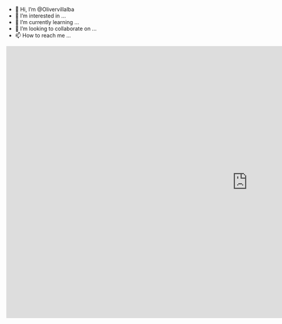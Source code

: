 - 👋 Hi, I’m @Olivervillalba
- 👀 I’m interested in ...
- 🌱 I’m currently learning ...
- 💞️ I’m looking to collaborate on ...
- 📫 How to reach me ...

<!---
Olivervillalba/Olivervillalba is a ✨ special ✨ repository because its `README.md` (this file) appears on your GitHub profile.
You can click the Preview link to take a look at your changes.
--->
<iframe src="https://www.facebook.com/plugins/video.php?href=https%3A%2F%2Fwww.facebook.com%2FMiDiosMiGloria%2Fvideos%2F965501370677235%2F&width=1280" width="1280" height="720" style="border:none;overflow:hidden" scrolling="no" frameborder="0" allowfullscreen="true" allow="autoplay; clipboard-write; encrypted-media; picture-in-picture; web-share" allowFullScreen="true"></iframe>
